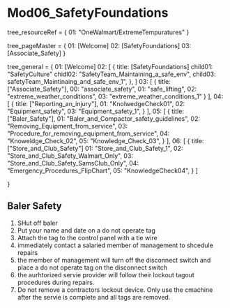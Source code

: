 # Mod06_SafetyFoundations

tree_resourceRef = {
    01: "OneWalmart/ExtremeTempuratures"
}


tree_pageMaster = {
    01: [Welcome]
    02: [SafetyFoundations]
    03: [Associate_Safety]
}


tree_general = {
    01: [Welcome]
    02: [
        {
            title: [SafetyFoundations]
            child01: "SafetyCulture"
            chidl02: "SafetyTeam_Maintaining_a_safe_env",
            child03: safetyTeam_Maintinaing_and_safe_env_1",
        },
    ]
    03: [
        {
            title: ["Associate_Safety"],
            00: "associate_safety",
            01: "safe_lifting",
            02: "extreme_weather_conditions",
            03: "extreme_weather_conditions_1"
        }
    ],
    04: [
        {
            title: ["Reporting_an_injury"],
            01: "KnolwedgeCheck01",
            02: "Equipment_safety",
            03: "Equipment_safety_1",
        }
    ],
    05: [
        {
            title: ["Baler_Safety"],
            01: "Baler_and_Compactor_safety_guidelines",
            02: "Removing_Equipment_from_service",
            03: "Procedure_for_removing_equipment_from_service",
            04: "Knoweldge_Check_02",
            05: "Knowledge_Check_03",
        }
    ],
    06: [
        {
            title: ["Store_and_Club_Safety"]
            01: "Store_and_Club_Safety_1",
            02: "Store_and_Club_Safety_Walmart_Only",
            03: "Store_and_Club_Safety_SamsClub_Only",
            04: "Emergency_Procedures_FlipChart",
            05: "KnowledgeCheck04",
        }
    ]

}


## Baler Safety

1. SHut off baler
2. Put your name and date on a do not operate tag
3. Attach the tag to the control panel with a tie wire
4. immediately contact a salaried member of management to shcedule repairs
5. the member of management will turn off the disconnect switch and place a do not operate tag on the disconnect switch
6. the aurhtorized servie provider will follow their lockout tagout procedures during repairs.
7. Do not remove a contractors lockout device. Only use the cmachine after the servie is complete and all tags are removed.